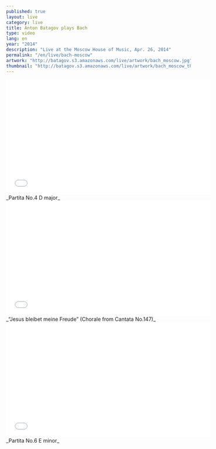 ```yaml
---
published: true
layout: live
category: live
title: Anton Batagov plays Bach
type: video
lang: en
year: "2014"
description: "Live at the Moscow House of Music, Apr. 26, 2014"
permalink: "/en/live/bach-moscow"
artwork: "http://batagov.s3.amazonaws.com/live/artwork/bach_moscow.jpg"
thumbnail: "http://batagov.s3.amazonaws.com/live/artwork/bach_moscow_thumb.jpg"
---
```


   
   
   
<iframe width="560" height="315" src="//www.youtube.com/embed/2p5OiaIsZL8" frameborder="0" allowfullscreen></iframe>
_Partita No.4 D major_  
  
    
<iframe width="560" height="315" src="//www.youtube.com/embed/NWlx4Gipn74" frameborder="0" allowfullscreen></iframe>
_“Jesus bleibet meine Freude” (Chorale from Cantata No.147)_  
  
  
<iframe width="560" height="315" src="//www.youtube.com/embed/LbSFqlqd9QU" frameborder="0" allowfullscreen></iframe>
_Partita No.6 E minor_